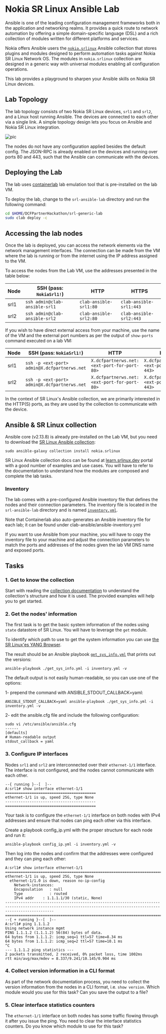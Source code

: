 # Nokia SR Linux Ansible Lab

Ansible is one of the leading configuration management frameworks both in the application and networking realms. It provides a quick route to network automation by offering a simple domain-specific language (DSL) and a rich collection of modules written for different platforms and services.

Nokia offers Ansible users the [`nokia.srlinux`](https://learn.srlinux.dev/ansible/collection/) Ansible collection that stores plugins and modules designed to perform automation tasks against Nokia SR Linux Network OS. The modules in `nokia.srlinux` collection are designed in a generic way with universal modules enabling all configuration operations.

This lab provides a playground to sharpen your Ansible skills on Nokia SR Linux devices.

## Lab Topology

The lab topology consists of two Nokia SR Linux devices, `srl1` and `srl2`, and a Linux host running Ansible. The devices are connected to each other via a single link. A simple topology design lets you focus on Ansible and Nokia SR Linux integration.

![pic](https://gitlab.com/rdodin/pics/-/wikis/uploads/1072f8c533eb46fc61acfde56562d159/image.png)

The nodes do not have any configuration applied besides the default config. The JSON-RPC is already enabled on the devices and running over ports 80 and 443, such that the Ansible can communicate with the devices.

## Deploying the Lab

The lab uses [containerlab](https://containerlab.dev) lab emulation tool that is pre-installed on the lab VM.

To deploy the lab, change to the `srl-ansible-lab` directory and run the following command:

```bash
cd $HOME/DCFPartnerHackathon/srl-generic-lab
sudo clab deploy -c
```

## Accessing the lab nodes

Once the lab is deployed, you can access the network elements via the network management interfaces. The connection can be made from the VM where the lab is running or from the internet using the IP address assigned to the VM.

To access the nodes from the Lab VM, use the addresses presented in the table below:

| Node | SSH (pass: `NokiaSrl1!`)      | HTTP                   | HTTPS                   |
| ---- | ----------------------------- | ---------------------- | ----------------------- |
| srl1 | `ssh admin@clab-ansible-srl1` | `clab-ansible-srl1:80` | `clab-ansible-srl1:443` |
| srl2 | `ssh admin@clab-ansible-srl2` | `clab-ansible-srl2:80` | `clab-ansible-srl2:443` |

If you wish to have direct external access from your machine, use the name of the VM and the external port numbers as per the output of `show-ports` command executed on a lab VM:

| Node | SSH (pass: `NokiaSrl1!`)      | HTTP                         | HTTPS                         |
| ---- | ----------------------------- | ---------------------------- | ----------------------------- |
| srl1 | `ssh -p <ext-port> admin@X.dcfpartnerws.net` | `X.dcfpartnerws.net:<ext-port-for-port-80>` | `X.dcfpartnerws.net:<ext-port-for-port-443>` |
| srl2 | `ssh -p <ext-port> admin@X.dcfpartnerws.net` | `X.dcfpartnerws.net:<ext-port-for-port-80>` | `X.dcfpartnerws.net:<ext-port-for-port-443>` |

In the context of SR Linux's Ansible collection, we are primarily interested in the HTTP(S) ports, as they are used by the collection to communicate with the device.

## Ansible & SR Linux collection

Ansible core (v2.13.8) is already pre-installed on the Lab VM, but you need to download the [SR Linux Ansible collection](https://learn.srlinux.dev/ansible/collection/):
```
sudo ansible-galaxy collection install nokia.srlinux
```

SR Linux Ansible collection docs can be found at [learn.srlinux.dev](https://learn.srlinux.dev/ansible/collection/) portal with a good number of examples and use cases. You will have to refer to the documentation to understand how the modules are composed and complete the lab tasks.

### Inventory

The lab comes with a pre-configured Ansible inventory file that defines the nodes and their connection parameters. The inventory file is located in the `srl-ansible-lab` directory and is named [`inventory.yml`](inventory.yml).

Note that Containerlab also auto-generates an Ansible inventory file for each lab; it can be found under clab-ansible/ansible-inventory.yml

If you want to use Ansible from your machine, you will have to copy the inventory file to your machine and adjust the connection parameters to match the ports and addresses of the nodes given the lab VM DNS name and exposed ports.

## Tasks

### 1. Get to know the collection

Start with reading the [collection documentation](https://learn.srlinux.dev/ansible/collection/) to understand the collection's structure and how it is used. The provided examples will help you to get started.

### 2. Get the nodes' information

The first task is to get the basic system information of the nodes using `state` datastore of SR Linux. You will have to leverage the `get` module.

To identify which path to use to get the system information you can use [the SR Linux'es YANG Browser](https://yang.srlinux.dev).

The result should be an Ansible playbook [`get_sys_info.yml`](get_sys_info.yml) that prints out the versions:
```
ansible-playbook ./get_sys_info.yml -i inventory.yml -v
```

The default output is not easily human-readable, so you can use one of the options:

1- prepend the command with ANSIBLE_STDOUT_CALLBACK=yaml:
```
ANSIBLE_STDOUT_CALLBACK=yaml ansible-playbook ./get_sys_info.yml -i inventory.yml -v
```

2- edit the ansible.cfg file and include the following configuration:
```
sudo vi /etc/ansible/ansible.cfg
------
[defaults]
# Human-readable output
stdout_callback = yaml
```


### 3. Configure IP interfaces

Nodes `srl1` and `srl2` are interconnected over their `ethernet-1/1` interface. The interface is not configured, and the nodes cannot communicate with each other.

```
--{ running }--[  ]--
A:srl1# show interface ethernet-1/1 
=========================================
ethernet-1/1 is up, speed 25G, type None
-----------------------------------------
=========================================
```

Your task is to configure the `ethernet-1/1` interface on both nodes with IPv4 addresses and ensure that nodes can ping each other via this interface.

Create a playbook config_ip.yml with the proper structure for each node and run it:

```
ansible-playbook config_ip.yml -i inventory.yml -v
```

Then log into the nodes and confirm that the addresses were configured and they can ping each other:
```
A:srl1# show interface ethernet-1/1
==================================================================================================================================================================
ethernet-1/1 is up, speed 25G, type None
  ethernet-1/1.0 is down, reason no-ip-config
    Network-instances:
    Encapsulation   : null
    Type            : routed
    IPv4 addr    : 1.1.1.1/30 (static, None)
------------------------------------------------------------------------------------------------------------------------------------------------------------------
==================================================================================================================================================================
--{ + running }--[  ]--
A:srl1# ping 1.1.1.2
Using network instance mgmt
PING 1.1.1.2 (1.1.1.2) 56(84) bytes of data.
64 bytes from 1.1.1.2: icmp_seq=1 ttl=57 time=8.34 ms
64 bytes from 1.1.1.2: icmp_seq=2 ttl=57 time=10.1 ms
^C
--- 1.1.1.2 ping statistics ---
2 packets transmitted, 2 received, 0% packet loss, time 1002ms
rtt min/avg/max/mdev = 8.337/9.241/10.145/0.904 ms
```


### 4. Collect version information in a CLI format

As part of the network documentation process, you need to collect the version information from the nodes in a CLI format, i.e. `show version`. Which module would you use for this task? Can you save the output to a file?

### 5. Clear interface statistics counters

The `ethernet-1/1` interface on both nodes has some traffic flowing through it after you issue the ping. You need to clear the interface statistics counters. Do you know which module to use for this task?
